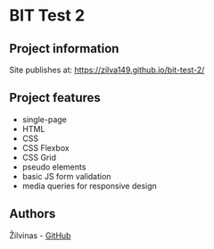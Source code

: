 # BIT Test 2

## Project information

Site publishes at: https://zilva149.github.io/bit-test-2/

## Project features

- single-page
- HTML
- CSS
- CSS Flexbox
- CSS Grid
- pseudo elements
- basic JS form validation
- media queries for responsive design

## Authors

Žilvinas - [GitHub](https://github.com/zilva149)
